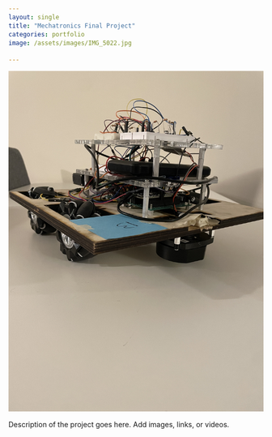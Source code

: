 ```yaml
---
layout: single
title: "Mechatronics Final Project"
categories: portfolio
image: /assets/images/IMG_5022.jpg

---
```

![IMG_5022.jpg](/assets/images/IMG_5022.jpg)

Description of the project goes here. Add images, links, or videos.
